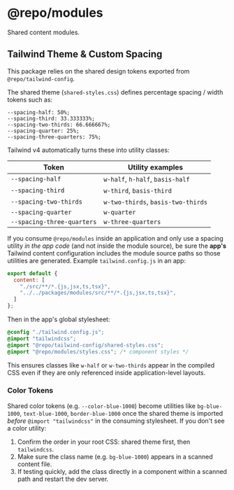 # @repo/modules

Shared content modules.

## Tailwind Theme & Custom Spacing

This package relies on the shared design tokens exported from `@repo/tailwind-config`.

The shared theme (`shared-styles.css`) defines percentage spacing / width tokens such as:

```
--spacing-half: 50%;
--spacing-third: 33.333333%;
--spacing-two-thirds: 66.666667%;
--spacing-quarter: 25%;
--spacing-three-quarters: 75%;
```

Tailwind v4 automatically turns these into utility classes:

| Token | Utility examples |
|-------|------------------|
| `--spacing-half` | `w-half`, `h-half`, `basis-half` |
| `--spacing-third` | `w-third`, `basis-third` |
| `--spacing-two-thirds` | `w-two-thirds`, `basis-two-thirds` |
| `--spacing-quarter` | `w-quarter` |
| `--spacing-three-quarters` | `w-three-quarters` |

If you consume `@repo/modules` inside an application and only use a spacing utility *in the app code* (and not inside the module source), be sure the **app's** Tailwind content configuration includes the module source paths so those utilities are generated. Example `tailwind.config.js` in an app:

```js
export default {
  content: [
    "./src/**/*.{js,jsx,ts,tsx}",
    "../../packages/modules/src/**/*.{js,jsx,ts,tsx}",
  ]
};
```

Then in the app's global stylesheet:

```css
@config "./tailwind.config.js";
@import "tailwindcss";
@import "@repo/tailwind-config/shared-styles.css";
@import "@repo/modules/styles.css"; /* component styles */
```

This ensures classes like `w-half` or `w-two-thirds` appear in the compiled CSS even if they are only referenced inside application-level layouts.

### Color Tokens

Shared color tokens (e.g. `--color-blue-1000`) become utilities like `bg-blue-1000`, `text-blue-1000`, `border-blue-1000` once the shared theme is imported *before* `@import "tailwindcss"` in the consuming stylesheet. If you don't see a color utility:

1. Confirm the order in your root CSS: shared theme first, then `tailwindcss`.
2. Make sure the class name (e.g. `bg-blue-1000`) appears in a scanned content file.
3. If testing quickly, add the class directly in a component within a scanned path and restart the dev server.
